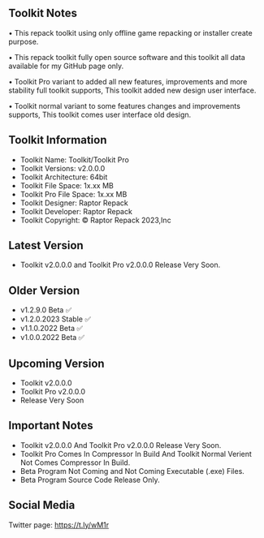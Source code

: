 Toolkit Notes
-----------------------------------------------

• This repack toolkit using only offline game repacking or installer create purpose.

• This repack toolkit fully open source software and this toolkit all data available for my GitHub page only.

• Toolkit Pro variant to added all new features, improvements and more stability full toolkit supports, This toolkit added new design user interface.

• Toolkit normal variant to some features changes and improvements supports, This toolkit comes user interface old design.

Toolkit Information
-----------------------------------------------
- Toolkit Name: Toolkit/Toolkit Pro
- Toolkit Versions: v2.0.0.0
- Toolkit Architecture: 64bit
- Toolkit File Space: 1x.xx MB
- Toolkit Pro File Space: 1x.xx MB
- Toolkit Designer: Raptor Repack
- Toolkit Developer: Raptor Repack
- Toolkit Copyright: © Raptor Repack 2023,Inc

Latest Version
-----------------------------------------------
- Toolkit v2.0.0.0 and Toolkit Pro v2.0.0.0 Release Very Soon.

Older Version
-----------------------------------------------
- v1.2.9.0 Beta ✅
- v1.2.0.2023 Stable ✅
- v1.1.0.2022 Beta ✅
- v1.0.0.2022 Beta ✅

Upcoming Version
-----------------------------------------------
- Toolkit v2.0.0.0
- Toolkit Pro v2.0.0.0
- Release Very Soon

Important Notes
-----------------------------------------------
- Toolkit v2.0.0.0 And Toolkit Pro v2.0.0.0 Release Very Soon.
- Toolkit Pro Comes In Compressor In Build And Toolkit Normal Verient Not Comes Compressor In Build.
- Beta Program Not Coming and Not Coming Executable (.exe) Files.
- Beta Program Source Code Release Only.

Social Media
-----------------------------------------------
Twitter page: https://t.ly/wM1r
